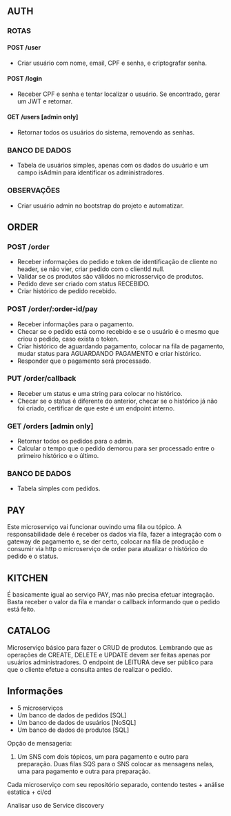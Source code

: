## AUTH
### ROTAS
#### POST /user
- Criar usuário com nome, email, CPF e senha, e criptografar senha.
#### POST /login
- Receber CPF e senha e tentar localizar o usuário. Se encontrado, gerar um JWT e retornar.
#### GET /users [admin only]
- Retornar todos os usuários do sistema, removendo as senhas.
### BANCO DE DADOS
- Tabela de usuários simples, apenas com os dados do usuário e um campo isAdmin para identificar os administradores.
### OBSERVAÇÕES
- Criar usuário admin no bootstrap do projeto e automatizar.

## ORDER
### POST /order
- Receber informações do pedido e token de identificação de cliente no header, se não vier, criar pedido com o clientId null. 
- Validar se os produtos são válidos no microsserviço de produtos. 
- Pedido deve ser criado com status RECEBIDO. 
- Criar histórico de pedido recebido.
### POST /order/:order-id/pay
- Receber informações para o pagamento. 
- Checar se o pedido está como recebido e se o usuário é o mesmo que criou o pedido, caso exista o token.
- Criar histórico de aguardando pagamento, colocar na fila de pagamento, mudar status para AGUARDANDO PAGAMENTO e criar histórico. 
- Responder que o pagamento será processado.
### PUT /order/callback
- Receber um status e uma string para colocar no histórico. 
- Checar se o status é diferente do anterior, checar se o histórico já não foi criado, certificar de que este é um endpoint interno.
### GET /orders [admin only]
- Retornar todos os pedidos para o admin. 
- Calcular o tempo que o pedido demorou para ser processado entre o primeiro histórico e o último.

### BANCO DE DADOS
- Tabela simples com pedidos.

## PAY
Este microserviço vai funcionar ouvindo uma fila ou tópico. A responsabilidade dele é receber os dados via fila, fazer a integração com o gateway de pagamento e, se der certo, colocar na fila de produção e consumir via http o microserviço de order para atualizar o histórico do pedido e o status.

## KITCHEN
É basicamente igual ao serviço PAY, mas não precisa efetuar integração. Basta receber o valor da fila e mandar o callback informando que o pedido está feito.

## CATALOG
Microserviço básico para fazer o CRUD de produtos. Lembrando que as operações de CREATE, DELETE e UPDATE devem ser feitas apenas por usuários administradores. O endpoint de LEITURA deve ser público para que o cliente efetue a consulta antes de realizar o pedido.

## Informações

- 5 microserviços
- Um banco de dados de pedidos [SQL]
- Um banco de dados de usuários [NoSQL]
- Um banco de dados de produtos [SQL]

Opção de mensageria:
1. Um SNS com dois tópicos, um para pagamento e outro para preparação. Duas filas SQS para o SNS colocar as mensagens nelas, uma para pagamento e outra para preparação.

Cada microserviço com seu repositório separado, contendo testes + análise estatica + ci/cd

Analisar uso de Service discovery
